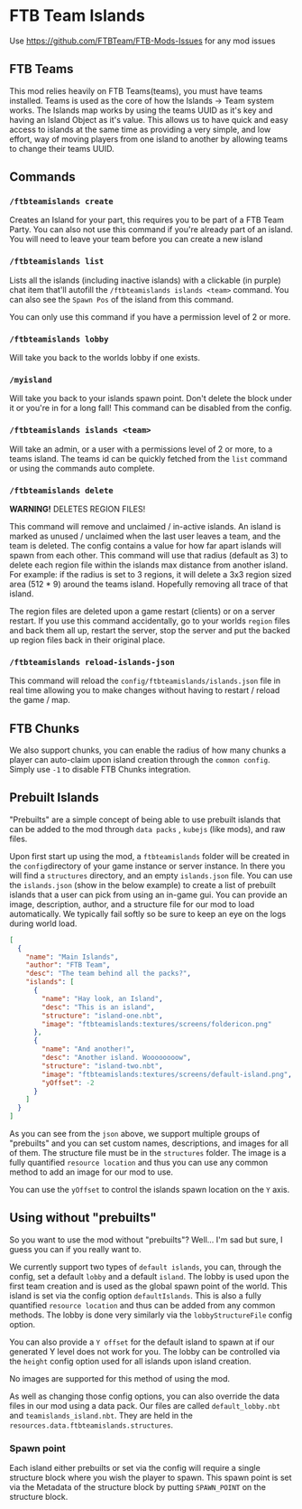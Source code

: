 # FTB Team Islands

Use https://github.com/FTBTeam/FTB-Mods-Issues for any mod issues

## FTB Teams

This mod relies heavily on FTB Teams(teams), you must have teams installed. Teams is used as the core of how the Islands
-> Team system works. The Islands map works by using the teams UUID as it's key and having an Island Object as it's
value. This allows us to have quick and easy access to islands at the same time as providing a very simple, and low
effort, way of moving players from one island to another by allowing teams to change their teams UUID.

## Commands

### `/ftbteamislands create`

Creates an Island for your part, this requires you to be part of a FTB Team Party. You can also not use this command if
you're already part of an island. You will need to leave your team before you can create a new island

### `/ftbteamislands list`

Lists all the islands (including inactive islands) with a clickable (in purple) chat item that'll autofill
the `/ftbteamislands islands <team>` command. You can also see the `Spawn Pos` of the island from this command.

You can only use this command if you have a permission level of 2 or more.

### `/ftbteamislands lobby`

Will take you back to the worlds lobby if one exists.

### `/myisland`

Will take you back to your islands spawn point. Don't delete the block under it or you're in for a long fall! This
command can be disabled from the config.

### `/ftbteamislands islands <team>`

Will take an admin, or a user with a permissions level of 2 or more, to a teams island. The teams id can be quickly
fetched from the `list` command or using the commands auto complete.

### `/ftbteamislands delete`

**WARNING!** DELETES REGION FILES!

This command will remove and unclaimed / in-active islands. An island is marked as unused / unclaimed when the last user
leaves a team, and the team is deleted. The config contains a value for how far apart islands will spawn from each
other. This command will use that radius (default as 3) to delete each region file within the islands max distance from
another island. For example: if the radius is set to 3 regions, it will delete a 3x3 region sized area (512 * 9) around
the teams island. Hopefully removing all trace of that island.

The region files are deleted upon a game restart (clients) or on a server restart. If you use this command accidentally,
go to your worlds `region` files and back them all up, restart the server, stop the server and put the backed up region
files back in their original place.

### `/ftbteamislands reload-islands-json`

This command will reload the `config/ftbteamislands/islands.json` file in real time allowing you to make changes without
having to restart / reload the game / map.

## FTB Chunks

We also support chunks, you can enable the radius of how many chunks a player can auto-claim upon island creation
through the `common config`. Simply use `-1` to disable FTB Chunks integration.

## Prebuilt Islands

"Prebuilts" are a simple concept of being able to use prebuilt islands that can be added to the mod through `data packs`
, `kubejs` (like mods), and raw files.

Upon first start up using the mod, a `ftbteamislands` folder will be created in the `config`directory of your game
instance or server instance. In there you will find a `structures` directory, and an empty `islands.json` file. You can
use the `islands.json` (show in the below example) to create a list of prebuilt islands that a user can pick from using
an in-game gui. You can provide an image, description, author, and a structure file for our mod to load automatically.
We typically fail softly so be sure to keep an eye on the logs during world load.

```json
[
  {
    "name": "Main Islands",
    "author": "FTB Team",
    "desc": "The team behind all the packs?",
    "islands": [
      {
        "name": "Hay look, an Island",
        "desc": "This is an island",
        "structure": "island-one.nbt",
        "image": "ftbteamislands:textures/screens/foldericon.png"
      },
      {
        "name": "And another!",
        "desc": "Another island. Woooooooow",
        "structure": "island-two.nbt",
        "image": "ftbteamislands:textures/screens/default-island.png",
        "yOffset": -2
      }
    ]
  }
]
```

As you can see from the `json` above, we support multiple groups of "prebuilts" and you can set custom names,
descriptions, and images for all of them. The structure file must be in the `structures` folder. The image is a fully
quantified `resource location` and thus you can use any common method to add an image for our mod to use.

You can use the `yOffset` to control the islands spawn location on the `Y` axis.

## Using without "prebuilts"

So you want to use the mod without "prebuilts"? Well... I'm sad but sure, I guess you can if you really want to.

We currently support two types of `default islands`, you can, through the config, set a default `lobby` and a
default `island`. The lobby is used upon the first team creation and is used as the global spawn point of the world.
This island is set via the config option `defaultIslands`. This is also a fully quantified `resource location` and thus
can be added from any common methods. The lobby is done very similarly via the `lobbyStructureFile` config option.

You can also provide a `Y offset` for the default island to spawn at if our generated Y level does not work for you. The
lobby can be controlled via the `height` config option used for all islands upon island creation.

No images are supported for this method of using the mod.

As well as changing those config options, you can also override the data files in our mod using a data pack. Our files
are called
`default_lobby.nbt` and `teamislands_island.nbt`. They are held in the `resources.data.ftbteamislands.structures`.

### Spawn point

Each island either prebuilts or set via the config will require a single structure block where you wish the player to
spawn. This spawn point is set via the Metadata of the structure block by putting `SPAWN_POINT` on the structure block.
